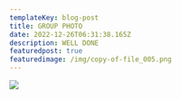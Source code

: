 ```yaml
---
templateKey: blog-post
title: GROUP PHOTO
date: 2022-12-26T06:31:38.165Z
description: WELL DONE
featuredpost: true
featuredimage: /img/copy-of-file_005.png
---
```

![](/img/copy-of-file_005.png)